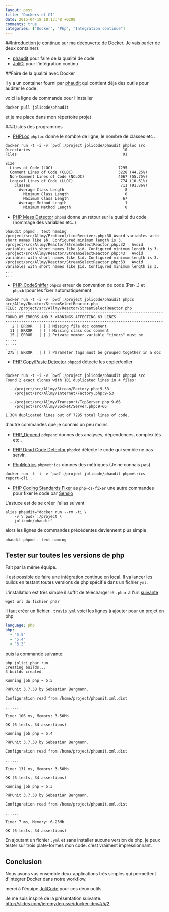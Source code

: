 ```yaml
---
layout: post
title: "Dockers et CI"
date: 2015-04-18 18:13:48 +0200
comments: true
categories: ["Docker", "Php", "Intégration continue"]
---
```


##Introduction
je continue sur ma découverte de Docker. Je vais parler de deux containers

* [phaudit](https://github.com/jolicode/docker-images/tree/master/languages/php/phaudit)  pour faire de la qualité de code
* [JoliCi](https://github.com/jolicode/JoliCi) pour l'intégration continu

##Faire de la qualité avec Docker

Il y a un container fourni par [phaudit](https://github.com/jolicode/docker-images/tree/master/languages/php/phaudit) qui contient déja des outils pour auditer le code. 

voici la ligne de commande pour l'installer
```
docker pull jolicode/phaudit
```

et je me place dans mon répertoire projet

###Listes des programmes


* [PHPLoc](http://github.com/sebastianbergmann/phploc) `phploc` donne le nombre de ligne, le nombre de classes etc ..

```
docker run -t -i -v `pwd`:/project jolicode/phaudit phploc src
Directories                                         10
Files                                               91

Size
  Lines of Code (LOC)                             7295
  Comment Lines of Code (CLOC)                    3228 (44.25%)
  Non-Comment Lines of Code (NCLOC)               4067 (55.75%)
  Logical Lines of Code (LLOC)                     774 (10.61%)
    Classes                                        711 (91.86%)
      Average Class Length                           8
        Minimum Class Length                         0
        Maximum Class Length                        67
      Average Method Length                          1
        Minimum Method Length                        0

```

* [PHP Mess Detector](http://phpmd.org/) `phpmd` donne un retour sur la qualité du code (nommage des variables etc..)

```
phaudit phpmd . text naming
/project/src/Allmy/Protocol/LineReceiver.php:38	Avoid variables with short names like $b. Configured minimum length is 3.
/project/src/Allmy/Reactor/StreamSelectReactor.php:32	Avoid variables with short names like $id. Configured minimum length is 3.
/project/src/Allmy/Reactor/StreamSelectReactor.php:43	Avoid variables with short names like $id. Configured minimum length is 3.
/project/src/Allmy/Reactor/StreamSelectReactor.php:53	Avoid variables with short names like $id. Configured minimum length is 3.
...
...
```

* [PHP_CodeSniffer](http://pear.php.net/PHP_CodeSniffer)  `phpcs` erreur de convention de code (Psr-..) et  `phpcbf`pour les fixer automatiquement

```
docker run -t -i -v `pwd`:/project jolicode/phaudit phpcs src/Allmy/Reactor/StreamSelectReactor.php
FILE: /project/src/Allmy/Reactor/StreamSelectReactor.php
----------------------------------------------------------------------
FOUND 85 ERRORS AND 3 WARNINGS AFFECTING 63 LINES
----------------------------------------------------------------------
   2 | ERROR   | [ ] Missing file doc comment
  11 | ERROR   | [ ] Missing class doc comment
  15 | ERROR   | [ ] Private member variable "timers" must be
.....
.....
.....
 275 | ERROR   | [ ] Parameter tags must be grouped together in a doc

```

* [PHP Copy/Paste Detector](http://github.com/sebastianbergmann/phpcpd) `phpcpd` détecte les copier/coller 

``` 

docker run -t -i -v `pwd`:/project jolicode/phaudit phpcpd src
Found 2 exact clones with 101 duplicated lines in 4 files:

  -	/project/src/Allmy/Stream/Factory.php:9-53
 	/project/src/Allmy/Internet/Factory.php:9-53
 
  -	/project/src/Allmy/Transport/TcpServer.php:9-66
 	/project/src/Allmy/Socket/Server.php:9-66
 
1.38% duplicated lines out of 7295 total lines of code.

```

d'autre commandes que je connais un peu moins

* [PHP_Depend](http://pdepend.org/) `pdepend` donnes des analyses, dépendences, complexités etc..

* [PHP Dead Code Detector](http://github.com/sebastianbergmann/phpdcd) `phpdcd` détecte le code qui semble ne pas servir. 

* [PhpMetrics](http://www.phpmetrics.org/) `phpmetrics` donnes des métriques (Je ne connais pas)
```
docker run -t -i -v `pwd`:/project jolicode/phaudit phpmetrics --report-cli .
```
* [PHP Coding Standards Fixer](http://cs.sensiolabs.org/) as `php-cs-fixer` une autre commandes pour fixer le code par [Sensio](http://cs.sensiolabs.org/) 


L'astuce est de se créer l'alias suivant
```
alias phaudit="docker run --rm -ti \
    -v \`pwd\`:/project \
    jolicode/phaudit"
```

alors les lignes de commandes précédentes deviennent plus simple
```
phaudit phpmd . text naming
```

## Tester sur toutes les versions de php

Fait par la même équipe. 

il est possible de faire une intégration continue en local. Il va lancer les builds en testant toutes versions de php spécifié dans un fichier `yml`.

L'installation est très simple il suffit de télécharger le `.phar` à l'url [suivante](https://github.com/jolicode/JoliCi/releases) 
```
wget url du fichier phar
```

il faut créer un fichier `.travis.yml` voici les lignes à ajouter pour un projet en php
``` yml
language: php
php:
  - "5.5"
  - "5.4"
  - "5.3"
```
puis la commande suivante: 

```
php jolici.phar run
Creating builds...
3 builds created

Running job php = 5.5

PHPUnit 3.7.38 by Sebastian Bergmann.

Configuration read from /home/project/phpunit.xml.dist

......

Time: 106 ms, Memory: 3.50Mb

OK (6 tests, 34 assertions)

Running job php = 5.4

PHPUnit 3.7.38 by Sebastian Bergmann.

Configuration read from /home/project/phpunit.xml.dist

......

Time: 131 ms, Memory: 3.50Mb

OK (6 tests, 34 assertions)

Running job php = 5.3

PHPUnit 3.7.38 by Sebastian Bergmann.

Configuration read from /home/project/phpunit.xml.dist

......

Time: 7 ms, Memory: 6.25Mb

OK (6 tests, 34 assertions)
```

En ajoutant un fichier `.yml` et sans installer aucune version de php, je peux tester sur trois plate-formes mon code. c'est vraiment impressionnant.

## Conclusion
Nous avons vus ensemble deux applications très simples qui permettent d'intégrer Docker dans notre workflow. 

merci à l'équipe [JoliCode](http://jolicode.com/)  pour ces deux outils.

Je me suis inspiré de la présentation suivante.
http://slides.com/jeremyderusse/docker-dev#/5/2
